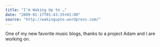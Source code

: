```yaml
---
title: "I’m Waking Up to …"
date: "2009-01-17T01:43:35+01:00"
source: "http://wakingupto.wordpress.com/"
---
```


One of my new favorite music blogs, thanks to a project Adam and I are working on.
